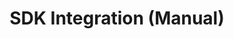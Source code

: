 ---
title: SDK Integration (Manual)
position: 1
parameters:
  - name: 
    content: 
content_markdown: |-
  You'll need an App Token in order to proceed. In case you don't have one yet, add an app [here]({{site.addnewapplink}}) or get the App Token of your exisiting app [here]({{site.appslink}}).

  Welcome to our docs section.

  Integrating the Inapptics SDKs require just a single line of code.

  ---

  Select a platform to get started:

  * [iOS SDK Integration](#iossdkintegration)
  * Android

  In addition, you can also [integrate Inapptics with your Slack team](#3rdpartyslack) for essential notifications.

  This API document is designed for those interested in developing for our platform.

  This API is still under development and will evolve.

  You'll succeed if you do this.
  {: .success }

  Here's some useful information.
  {: .info }

  Something may not happen if you try and do this.
  {: .warning }

  Something bad will happen if you do this.
  {: .error }
left_code_blocks:
  - code_block:
    title:
    language:
right_code_blocks:
  - code_block:
    title:
    language:
---
